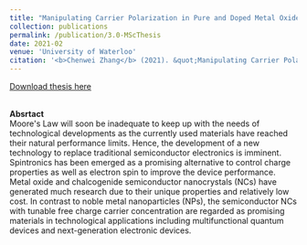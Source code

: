 ```yaml
---
title: "Manipulating Carrier Polarization in Pure and Doped Metal Oxide Semiconductor Nanocrystals"
collection: publications
permalink: /publication/3.0-MScThesis
date: 2021-02
venue: 'University of Waterloo'
citation: '<b>Chenwei Zhang</b> (2021). &quot;Manipulating Carrier Polarization in Pure and Doped Metal Oxide Semiconductor Nanocrystals.&quot; <i>UWSpace</i>.'
---
```


[Download thesis here](http://hdl.handle.net/10012/16816)

<br/><b>Absrtact</b><br/>
Moore's Law will soon be inadequate to keep up with the needs of technological developments as the currently used materials have reached their natural performance limits. Hence, the development of a new technology to replace traditional semiconductor electronics is imminent. Spintronics has been emerged as a promising alternative to control charge properties as well as electron spin to improve the device performance. Metal oxide and chalcogenide semiconductor nanocrystals (NCs) have generated much research due to their unique properties and relatively low cost. In contrast to noble metal nanoparticles (NPs), the semiconductor NCs with tunable free charge carrier concentration are regarded as promising materials in technological applications including multifunctional quantum devices and next-generation electronic devices.